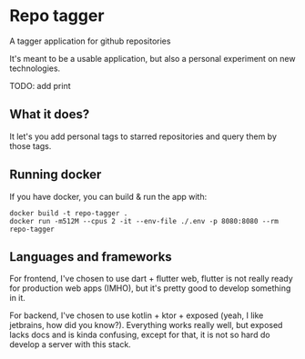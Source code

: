 # Repo tagger

A tagger application for github repositories

It's meant to be a usable application, but also a personal
experiment on new technologies.

TODO: add print

## What it does?

It let's you add personal tags to starred repositories
and query them by those tags.


## Running docker

If you have docker, you can build & run the app with:

```shell script
docker build -t repo-tagger .
docker run -m512M --cpus 2 -it --env-file ./.env -p 8080:8080 --rm repo-tagger
```

## Languages and frameworks

For frontend, I've chosen to use dart + flutter web,
flutter is not really ready for production web apps (IMHO),
but it's pretty good to develop something in it.

For backend, I've chosen to use kotlin + ktor + exposed (yeah, I
like jetbrains, how did you know?). Everything works really well, but exposed 
lacks docs and is kinda confusing, except for that, it is not so hard do develop 
a server with this stack.
